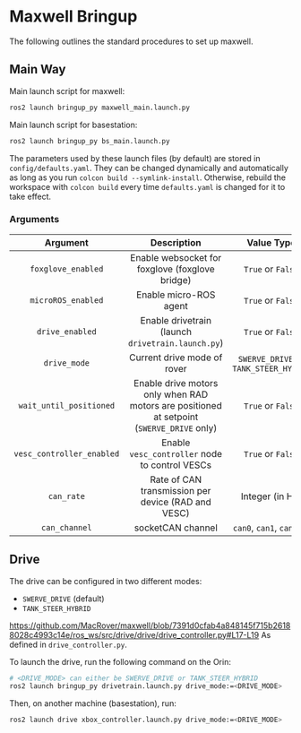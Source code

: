 # Maxwell Bringup
The following outlines the standard procedures to set up maxwell.
## Main Way
Main launch script for maxwell:
```bash
ros2 launch bringup_py maxwell_main.launch.py
```
Main launch script for basestation:
```bash
ros2 launch bringup_py bs_main.launch.py
```

The parameters used by these launch files (by default) are stored in `config/defaults.yaml`. They can be changed dynamically and automatically as long as you run `colcon build --symlink-install`. Otherwise, rebuild the workspace with `colcon build` every time `defaults.yaml` is changed for it to take effect.

### Arguments
| **Argument**              | **Description**   | **Value Type**   |
| :-----------------------: | :---------------: | :-----------------: |
| `foxglove_enabled`        | Enable websocket for foxglove (foxglove bridge) | `True` or `False` |
| `microROS_enabled`        | Enable micro-ROS agent | `True` or `False` |
| `drive_enabled`           | Enable drivetrain (launch `drivetrain.launch.py`)    | `True` or `False` |
| `drive_mode`              | Current drive mode of rover | `SWERVE_DRIVE` or `TANK_STEER_HYBRID` |
| `wait_until_positioned`   | Enable drive motors only when RAD motors are positioned at setpoint (`SWERVE_DRIVE` only) | `True` or `False` |
| `vesc_controller_enabled` | Enable `vesc_controller` node to control VESCs | `True` or `False` |
| `can_rate`                | Rate of CAN transmission per device (RAD and VESC) | Integer (in Hz) |
| `can_channel`             | socketCAN channel | `can0`, `can1`, `can2`, ... |



## Drive
The drive can be configured in two different modes:
- `SWERVE_DRIVE` (default)
- `TANK_STEER_HYBRID`

https://github.com/MacRover/maxwell/blob/7391d0cfab4a848145f715b26188028c4993c14e/ros_ws/src/drive/drive/drive_controller.py#L17-L19
As defined in `drive_controller.py`.

To launch the drive, run the following command on the Orin:
```bash
# <DRIVE_MODE> can either be SWERVE_DRIVE or TANK_STEER_HYBRID
ros2 launch bringup_py drivetrain.launch.py drive_mode:=<DRIVE_MODE>
```
Then, on another machine (basestation), run:
```bash
ros2 launch drive xbox_controller.launch.py drive_mode:=<DRIVE_MODE>
```
